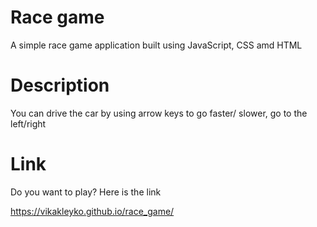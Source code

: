 # Race game

A simple race game application built using JavaScript, CSS amd HTML

# Description

You can drive the car by using arrow keys to go faster/ slower, go to the left/right

# Link

Do you want to play? Here is the link

https://vikakleyko.github.io/race_game/
